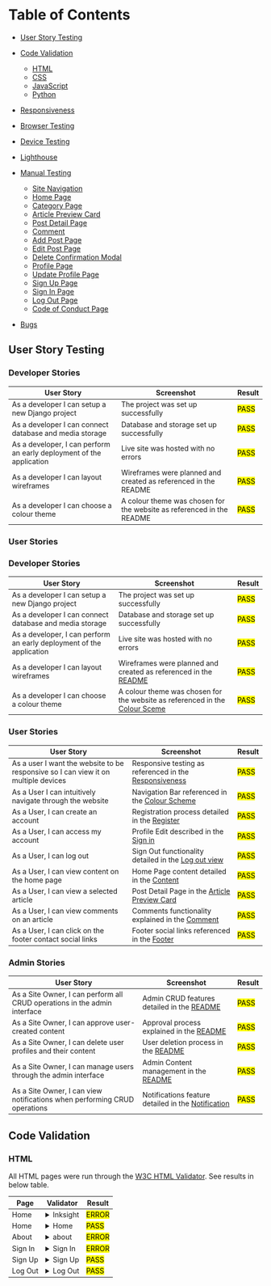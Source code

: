 # Table of Contents

- [User Story Testing](#user-story-testing)
- [Code Validation](#code-validation)
  - [HTML](#html)
  - [CSS](#css)
  - [JavaScript](#JavaScript)
  - [Python](#python)
- [Responsiveness](#Responsiveness)
- [Browser Testing](#browser-testing)
- [Device Testing](#device-testing)
- [Lighthouse](#Lighthouse)
- [Manual Testing](#manual-testing)

  - [Site Navigation](#site-navigation)
  - [Home Page](#home-page)
  - [Category Page](#category-page)
  - [Article Preview Card](#article-preview-card)
  - [Post Detail Page](#post-detail-page)
  - [Comment](#comment)
  - [Add Post Page](#add-post-page)
  - [Edit Post Page](#edit-post-page)
  - [Delete Confirmation Modal](#delete-confirmation-modal)
  - [Profile Page](#profile-page)
  - [Update Profile Page](#update-profile-page)
  - [Sign Up Page](#sign-up-page)
  - [Sign In Page](#sign-in-page)
  - [Log Out Page](#log-out-page)
  - [Code of Conduct Page](#code-of-conduct-page)

- [Bugs](#bugs)

## User Story Testing

### Developer Stories

| User Story                                                                                  | Screenshot                                                   | Result           |
| ------------------------------------------------------------------------------------------- | ------------------------------------------------------------ | ---------------- |
| As a developer I can setup a new Django project                                              | The project was set up successfully                           | <mark>PASS</mark> |
| As a developer I can connect database and media storage                                      | Database and storage set up successfully                      | <mark>PASS</mark> |
| As a developer, I can perform an early deployment of the application                         | Live site was hosted with no errors                           | <mark>PASS</mark> |
| As a developer I can layout wireframes                                                       | Wireframes were planned and created as referenced in the README| <mark>PASS</mark> |
| As a developer I can choose a colour theme                                                   | A colour theme was chosen for the website as referenced in the README | <mark>PASS</mark> |

### User Stories

### Developer Stories

| User Story                                                                                  | Screenshot                                                   | Result           |
| ------------------------------------------------------------------------------------------- | ------------------------------------------------------------ | ---------------- |
| As a developer I can setup a new Django project                                              | The project was set up successfully                           | <mark>PASS</mark> |
| As a developer I can connect database and media storage                                      | Database and storage set up successfully                      | <mark>PASS</mark> |
| As a developer, I can perform an early deployment of the application                         | Live site was hosted with no errors                           | <mark>PASS</mark> |
| As a developer I can layout wireframes                                                       | Wireframes were planned and created as referenced in the [README](./README.md) | <mark>PASS</mark> |
| As a developer I can choose a colour theme                                                   | A colour theme was chosen for the website as referenced in the [Colour Sceme](./README.md#colour-scheme) | <mark>PASS</mark> |

### User Stories

| User Story                                                                                  | Screenshot                                                   | Result           |
| ------------------------------------------------------------------------------------------- | ------------------------------------------------------------ | ---------------- |
| As a user I want the website to be responsive so I can view it on multiple devices           | Responsive testing as referenced in the [Responsiveness](./README.md#responsiveness) | <mark>PASS</mark> |
| As a User I can intuitively navigate through the website                                    | Navigation Bar referenced in the [Colour Scheme](./README.md#colour-scheme) | <mark>PASS</mark> |
| As a User, I can create an account                                                          | Registration process detailed in the [Register](./README.md#user-account-pages) | <mark>PASS</mark> |
| As a User, I can access my account                                                          | Profile Edit described in the [Sign in](./README.md#user-account-pages) | <mark>PASS</mark> |
| As a User, I can log out                                                                    | Sign Out functionality detailed in the [Log out view](./README.md#user-account-pages) | <mark>PASS</mark> |
| As a User, I can view content on the home page                                              | Home Page content detailed in the [Content](./README.md#contents) | <mark>PASS</mark> |
| As a User, I can view a selected article                                                    | Post Detail Page in the [Article Preview Card ](./README.md#article-preview-card) | <mark>PASS</mark> |
| As a User, I can view comments on an article                                                | Comments functionality explained in the [Comment](./README.md#comment-card) | <mark>PASS</mark> |
| As a User, I can click on the footer contact social links                                   | Footer social links referenced in the [Footer](./README.md#footer) | <mark>PASS</mark> |

### Admin Stories

| User Story                                                                                  | Screenshot                                                   | Result           |
| ------------------------------------------------------------------------------------------- | ------------------------------------------------------------ | ---------------- |
| As a Site Owner, I can perform all CRUD operations in the admin interface                   | Admin CRUD features detailed in the [README](./README.md) | <mark>PASS</mark> |
| As a Site Owner, I can approve user-created content                                          | Approval process explained in the [README](./README.md) | <mark>PASS</mark> |
| As a Site Owner, I can delete user profiles and their content                               | User deletion process in the [README](./README.md) | <mark>PASS</mark> |
| As a Site Owner, I can manage users through the admin interface                             | Admin Content management in the [README](./README.md) | <mark>PASS</mark> |
| As a Site Owner, I can view notifications when performing CRUD operations                   | Notifications feature detailed in the [Notification](./README.md#notification-messages) | <mark>PASS</mark> |

## Code Validation

### HTML

All HTML pages were run through the [W3C HTML Validator](https://validator.w3.org/). See results in below table.

| Page            | Validator                                                                                     | Result              |
| --------------- | --------------------------------------------------------------------------------------------- | ------------------- |
| Home            | <details><summary>Inksight</summary><img src="./static/images/inksight.png"></details>                                   | <mark>ERROR</mark>   |
| Home     | <details><summary>Home</summary>><img src="./static/images/home_w3c.png"></details>                            | <mark>PASS</mark>   |
| About       | <details><summary>about</summary><img src="./static/images/about_w3c_error.png"></details>                                | <mark>ERROR</mark>   |
| Sign In    | <details><summary>Sign In</summary><img src="./static/images/sign_in_w3c.png"></details>                           | <mark>ERROR</mark> |
| Sign Up         | <details><summary>Sign Up</summary><img src="./static/images/sign_up_w3c.png"></details>                                     | <mark>PASS</mark>   |
| Log Out         | <details><summary>Log Out</summary><img src="./static/images/logout_w3c.png"></details>                                     | <mark>PASS</mark>   |

